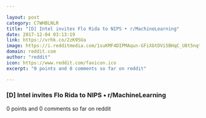 ```yaml
---

layout: post
category: C7WHBLNLR
title: "[D] Intel invites Flo Rida to NIPS • r/MachineLearning"
date: 2017-12-04 03:13:19
link: https://vrhk.co/2zK95Ua
image: https://i.redditmedia.com/1suKMF4DIPMAqun-GFiXbtDVi5BHqC_U8t5nqtRv9Jw.jpg?w=320&s=70a46dcab1ca792eade9f5b3bade6511
domain: reddit.com
author: "reddit"
icon: https://www.reddit.com/favicon.ico
excerpt: "0 points and 0 comments so far on reddit"

---
```


### [D] Intel invites Flo Rida to NIPS • r/MachineLearning

0 points and 0 comments so far on reddit